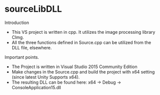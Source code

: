 # sourceLibDLL
Introduction
* This VS project is written in cpp. It utilizes the image processing library CImg.
* All the three functions defined in Source.cpp can be utilized from the DLL file, elsewhere.

Important points.

* The Project is written in Visual Studio 2015 Community Edition
* Make changes in the Source.cpp and build the project with x64 setting (since latest Unity Supports x64).
* The resulting DLL can be found here: x64 -> Debug -> ConsoleApplication15.dll
